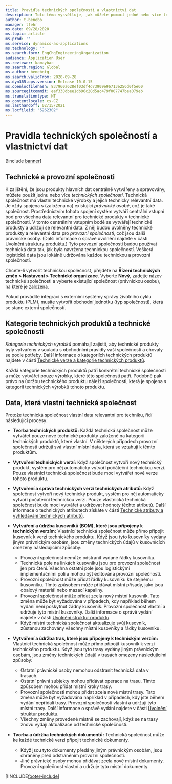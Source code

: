 ```yaml
---
title: Pravidla technických společností a vlastnictví dat
description: Toto téma vysvětluje, jak můžete pomocí jedné nebo více technických společností zajistit, aby byla kmenová data produktů centrálně vytvářena a udržována. Technická společnost zastupuje společnost, která vlastní technické výrobky a její technicky relevantní data.
author: t-benebo
manager: tfehr
ms.date: 09/28/2020
ms.topic: article
ms.prod: ''
ms.service: dynamics-ax-applications
ms.technology: ''
ms.search.form: EngChgEngineeringOrganization
audience: Application User
ms.reviewer: kamaybac
ms.search.region: Global
ms.author: benebotg
ms.search.validFrom: 2020-09-28
ms.dyn365.ops.version: Release 10.0.15
ms.openlocfilehash: 837960a628ef03df4d73909e96713e256d0f5e60
ms.sourcegitcommit: eaf330dbee1db96c20d5ac479f007747bea079eb
ms.translationtype: HT
ms.contentlocale: cs-CZ
ms.lasthandoff: 02/15/2021
ms.locfileid: "5262302"
---
```

# <a name="engineering-companies-and-data-ownership-rules"></a>Pravidla technických společností a vlastnictví dat

[!include [banner](../includes/banner.md)]

## <a name="engineering-companies-and-operational-companies"></a>Technické a provozní společnosti

K zajištění, že jsou produkty hlavních dat centrálně vytvářeny a spravovány, můžete použít jednu nebo více *technických společností*. Technická společnost má vlastní technické výrobky a jejich technicky relevantní data. Je vždy spojena s (založena na) existující *právnické osobě*, což je také společnost. Prostřednictvím tohoto spojení systém vytváří centrální vstupní bod pro všechna data relevantní pro technické produkty v technické společnosti. V tomto centrálním vstupním bodě se vytvářejí technické produkty a udržují se relevantní data. Z něj budou uvolněny technické produkty a relevantní data pro *provozní společnosti*, což jsou další právnické osoby. (Další informace o správě uvolnění najdete v části [Uvolnění struktury produktu](release-product-structure.md).) Tyto provozní společnosti budou používat technická data tak, jak byla navržena technickou společností. Veškerá logistická data jsou lokálně udržována každou technickou a provozní společností.

Chcete-li vytvořit technickou společnost, přejděte na **Řízení technických změn \> Nastavení \> Technické organizace**. Vyberte **Nový**, zadejte název technické společnosti a vyberte existující společnost (právnickou osobu), na které je založena.

Pokud provádíte integraci s externími systémy správy životního cyklu produktu (PLM), musíte vytvořit obchodní jednotku (typ společnosti), která se stane externí společností.

## <a name="engineering-product-categories-and-engineering-companies"></a>Kategorie technických produktů a technické společnosti

*Kategorie technických výrobků* pomáhají zajistit, aby technické produkty byly vytvářeny v souladu s obchodními pravidly vaší společnosti a chovaly se podle potřeby. Další informace o kategoriích technických produktů najdete v části [Technické verze a kategorie technických produktů](engineering-versions-product-category.md).

Každá kategorie technických produktů patří konkrétní technické společnosti a může vytvářet pouze výrobky, které této společnosti patří. Podobně pak právo na údržbu technického produktu náleží společnosti, která je spojena s kategorií technických výrobků tohoto produktu.

## <a name="data-that-is-owned-by-the-engineering-company"></a>Data, která vlastní technická společnost

Protože technická společnost vlastní data relevantní pro techniku, řídí následující procesy:

- **Tvorba technických produktů:** Každá technická společnost může vytvářet pouze nové technické produkty založené na kategorii technických produktů, které vlastní. V některých případech provozní společnosti udržují svá vlastní místní data, která se vztahují k těmto produktům.
- **Vytvoření technických verzí:** Když společnost vytvoří nový technický produkt, systém pro něj automaticky vytvoří počáteční technickou verzi. Pouze vlastnící technická společnost bude moci vytvářet nové verze tohoto produktu.
- **Vytvoření a správa technických verzí technických atributů:** Když společnost vytvoří nový technický produkt, systém pro něj automaticky vytvoří počáteční technickou verzi. Pouze vlastnická technická společnost bude moci vytvářet a udržovat hodnoty těchto atributů. Další informace o technických atributech získáte v části [Technické atributy a vyhledávání technických atributů](engineering-attributes-and-search.md).
- **Vytváření a údržba kusovníků (BOM), které jsou připojeny k technickým verzím:** Vlastnící technická společnost může přímo připojit kusovník k verzi technického produktu. Když jsou tyto kusovníky vydány jiným právnickým osobám, jsou změny technických údajů v kusovnících omezeny následujícími způsoby:

    - Provozní společnost nemůže odstranit vydané řádky kusovníku.
    - Technická pole na linkách kusovníku jsou pro provozní společnost jen pro čtení. Všechna ostatní pole jsou logistickými implementačními poli a mohou být editována provozní společností.
    - Provozní společnost může přidat řádky kusovníku ke stejnému kusovníku. Tímto způsobem může přidávat místní přísady, jako jsou obalový materiál nebo mazací kapaliny.
    - Provozní společnost může přidat zcela nový místní kusovník. Tato změna může být vyžadována v případech, kdy například během vydání není poskytnut žádný kusovník. Provozní společnost vlastní a udržuje tyto místní kusovníky. Další informace o správě vydání najdete v části [Uvolnění struktur produktu](release-product-structure.md).
    - Když místní technická společnost aktualizuje svůj kusovník, zůstanou zachovány všechny místní kusovníky a řádky kusovníku.

- **Vytváření a údržba tras, které jsou připojeny k technickým verzím:** Vlastnící technická společnost může přímo připojit kusovník k verzi technického produktu. Když jsou tyto trasy vydány jiným právnickým osobám, jsou změny technických údajů v trasách omezeny následujícími způsoby:

    - Ostatní právnické osoby nemohou odstranit technická data v trasách.
    - Ostatní právní subjekty mohou přidávat operace na trasu. Tímto způsobem mohou přidat místní kroky trasy.
    - Provozní společnosti mohou přidat zcela nové místní trasy. Tato změna může být vyžadována například v případech, kdy jste během vydání nepřidali trasy. Provozní společnosti vlastní a udržují tyto místní trasy. Další informace o správě vydání najdete v části [Uvolnění struktur produktu](release-product-structure.md).
    - Všechny změny provedené místně se zachovají, když se na trasy znovu vydají aktualizace od technické společnosti.

- **Tvorba a údržba technických dokumentů:** Technická společnost může ke každé technické verzi připojit technické dokumenty.

    - Když jsou tyto dokumenty předány jiným právnickým osobám, jsou chráněny před odstraněním provozní společností.
    - Jiné právnické osoby mohou přidávat zcela nové místní dokumenty. Provozní společnost vlastní a udržuje tyto místní dokumenty.


[!INCLUDE[footer-include](../../includes/footer-banner.md)]
